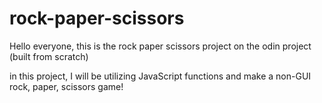 # rock-paper-scissors

Hello everyone, this is the rock paper scissors project on the odin project (built from scratch)

in this project, I will be utilizing JavaScript functions and make a non-GUI rock, paper, scissors game!